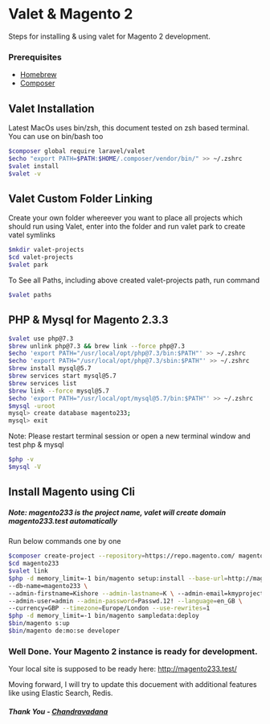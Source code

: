 # Valet & Magento 2
Steps for installing  &amp; using valet for Magento 2 development.

### Prerequisites
  - [Homebrew](https://brew.sh)
  - [Composer](https://getcomposer.org/doc/00-intro.md#installation-linux-unix-macos)
  
## Valet Installation
Latest MacOs uses bin/zsh, this document tested on zsh based terminal. You can use on bin/bash too

```sh
$composer global require laravel/valet
$echo "export PATH=$PATH:$HOME/.composer/vendor/bin/" >> ~/.zshrc 
$valet install
$valet -v
```
## Valet Custom Folder Linking
Create your own folder whereever you want to place all projects which should run using Valet, enter into the folder and run valet park to create vatel symlinks

```sh
$mkdir valet-projects
$cd valet-projects
$valet park
```

To See all Paths, including above created valet-projects path, run command

```sh
$valet paths
```

## PHP & Mysql for Magento 2.3.3

```sh
$valet use php@7.3
$brew unlink php@7.3 && brew link --force php@7.3
$echo 'export PATH="/usr/local/opt/php@7.3/bin:$PATH"' >> ~/.zshrc 
$echo 'export PATH="/usr/local/opt/php@7.3/sbin:$PATH"' >> ~/.zshrc
$brew install mysql@5.7 
$brew services start mysql@5.7
$brew services list
$brew link --force mysql@5.7
$echo 'export PATH="/usr/local/opt/mysql@5.7/bin:$PATH"' >> ~/.zshrc
$mysql -uroot
mysql> create database magento233;
mysql> exit
```
Note: Please restart terminal session or open a new terminal window and test php & mysql

```sh
$php -v
$mysql -V
```
## Install Magento using Cli
##### Note: magento233 is the project name, valet will create domain magento233.test automatically

Run below commands one by one

```sh
$composer create-project --repository=https://repo.magento.com/ magento/project-community-edition magento233
$cd magento233
$valet link
$php -d memory_limit=-1 bin/magento setup:install --base-url=http://magento233.test/ \
--db-name=magento233 \
--admin-firstname=Kishore --admin-lastname=K \ --admin-email=kmyprojects@gmail.com \
--admin-user=admin --admin-password=Passwd.12! --language=en_GB \
--currency=GBP --timezone=Europe/London --use-rewrites=1
$php -d memory_limit=-1 bin/magento sampledata:deploy
$bin/magento s:up
$bin/magento de:mo:se developer
```

### Well Done. Your Magento 2 instance is ready for development.

Your local site is supposed to be ready here: 
http://magento233.test/

Moving forward, I will try to update this docuement with additional features like using Elastic Search, Redis.

##### Thank You -  [Chandravadana](https://www.linkedin.com/in/chandu-kandregula/)

